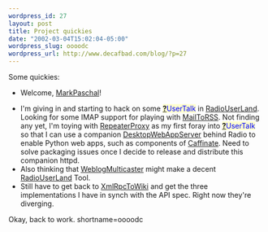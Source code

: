 ```yaml
--- 
wordpress_id: 27
layout: post
title: Project quickies
date: "2002-03-04T15:02:04-05:00"
wordpress_slug: oooodc
wordpress_url: http://www.decafbad.com/blog/?p=27
---
```

Some quickies:<ul><li>Welcome, <a href="http://www.decafbad.com/twiki/bin/view/Main/MarkPaschal">MarkPaschal</a>!</li>
<li>I'm giving in and starting to hack on some <span style='background : #FFFFCE;'><a href="http://www.decafbad.com/twiki/bin/edit/Main/UserTalk?topicparent=Main.FilterData"><b>?</b></a><font color="#0000FF">UserTalk</font></span> in <a href="http://www.decafbad.com/twiki/bin/view/Main/RadioUserLand">RadioUserLand</a>.  Looking for some IMAP support for playing with <a href="http://www.decafbad.com/twiki/bin/view/Main/MailToRSS">MailToRSS</a>.  Not finding any yet, I'm toying with <a href="http://www.decafbad.com/twiki/bin/view/Main/RepeaterProxy">RepeaterProxy</a> as my first foray into <span style='background : #FFFFCE;'><a href="http://www.decafbad.com/twiki/bin/edit/Main/UserTalk?topicparent=Main.FilterData"><b>?</b></a><font color="#0000FF">UserTalk</font></span> so that I can use a companion <a href="http://www.decafbad.com/twiki/bin/view/Main/DesktopWebAppServer"> <a href="http://www.decafbad.com/twiki/bin/view/Main/DesktopWebAppServer">DesktopWebAppServer</a></a> behind Radio to enable Python web apps, such as components of <a href="http://www.decafbad.com/twiki/bin/view/Main/Caffinate">Caffinate</a>.  Need to solve packaging issues once I decide to release and distribute this companion httpd.</li>
<li>Also thinking that <a href="http://www.decafbad.com/twiki/bin/view/Main/WeblogMulticaster">WeblogMulticaster</a> might make a decent <a href="http://www.decafbad.com/twiki/bin/view/Main/RadioUserLand">RadioUserLand</a> Tool.</li>
<li>Still have to get back to <a href="http://www.decafbad.com/twiki/bin/view/Main/XmlRpcToWiki">XmlRpcToWiki</a> and get the three implementations I have in synch with the API spec.  Right now they're diverging.</li></ul>Okay, back to work.
<!--more-->
shortname=oooodc
